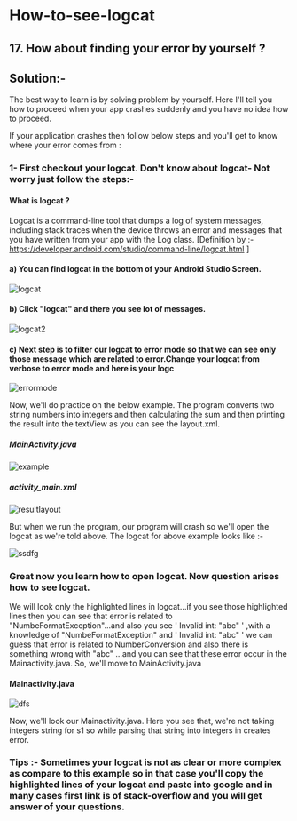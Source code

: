# How-to-see-logcat

## 17. How about finding your error by yourself ?

## Solution:-

The best way to learn is by solving problem by yourself. Here I'll tell you how to proceed when your app crashes suddenly and you have no idea how to proceed. 

If your application crashes then follow below steps and you'll get to know where your error comes from :

### 1- First checkout your logcat. Don't know about logcat- Not worry just follow the steps:-
       
  ####  What is logcat ?
  
  Logcat is a command-line tool that dumps a log of system messages, including stack traces when the device throws an error and messages that you have written from your app with the Log class. 
  [Definition by :- https://developer.android.com/studio/command-line/logcat.html ]
         
####  a) You can find logcat in the bottom of your Android Studio Screen.


![logcat](https://user-images.githubusercontent.com/25812257/37620112-580c5e1e-2be1-11e8-91b1-32f42b4662f9.PNG)


####  b) Click "logcat" and  there you see lot of messages.

![logcat2](https://user-images.githubusercontent.com/25812257/37625346-8e1b5662-2bf1-11e8-954f-1421c2958318.PNG)


####  c) Next step is to filter our logcat to error mode so that we can see only those message which are related to error.Change your logcat from verbose to error mode and here is your logc


![errormode](https://user-images.githubusercontent.com/25812257/37625352-93477846-2bf1-11e8-9128-72374b4d070b.PNG)


Now, we'll do practice on the below example. The program  converts two string numbers into integers and then calculating the sum and then printing the result into the textView as you can see the layout.xml.


#####  MainActivity.java

![example](https://user-images.githubusercontent.com/25812257/37626546-74bca5ae-2bf6-11e8-8e0f-0050c3c631d8.PNG)

#####  activity_main.xml

![resultlayout](https://user-images.githubusercontent.com/25812257/37626573-9c65761c-2bf6-11e8-8e47-04868a1354c4.PNG)

But when we run the program, our program will crash so we'll open the logcat as we're told above. The logcat for above example looks like :- 

![ssdfg](https://user-images.githubusercontent.com/25812257/37626899-eaf702fe-2bf7-11e8-8700-305b0cd09b23.PNG)

###  Great now you learn how to open logcat. Now question arises how to see logcat.

  We will look  only the highlighted lines in  logcat...if you see those highlighted lines then you can see that error is related to "NumbeFormatException"...and also you see ' Invalid int: "abc" ' ,with a knowledge of "NumbeFormatException" and ' Invalid int: "abc" ' we can guess that error is related to NumberConversion and also there is something wrong with "abc" ...and you can see that these error occur in the Mainactivity.java. So, we'll move to MainActivity.java
  
  
 #### Mainactivity.java
 
 ![dfs](https://user-images.githubusercontent.com/25812257/37627349-fdf68d78-2bf9-11e8-9a26-8af78b1c1a45.PNG)
 
 
 Now, we'll look our Mainactivity.java. Here you see that, we're not taking integers string for s1 so while parsing that string into integers in creates error.
 
 ###  Tips :- Sometimes your logcat is not as clear or more complex as compare to this example so in that case you'll copy the highlighted lines of your logcat and paste into google and in many cases first link is of stack-overflow and you will get answer of your questions.
